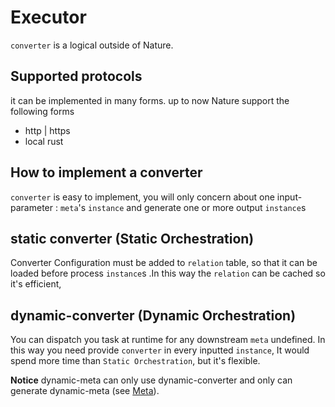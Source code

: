 # Executor

`converter` is a logical outside of Nature. 

## Supported protocols

it can be implemented in many forms.  up to now Nature support the following forms

- http | https
- local rust

## How to implement a converter

`converter` is easy to implement, you will only concern about one input-parameter : `meta`'s `instance` and generate one or more output `instance`s

## static converter (Static Orchestration)

Converter Configuration must be added to `relation` table, so that it can be loaded before process `instance`s .In this way the  `relation` can be cached so it's efficient, 

## dynamic-converter (Dynamic Orchestration)

You can dispatch you task at runtime for any downstream `meta` undefined. In this way you need provide `converter` in every inputted `instance`, It would spend more time than `Static Orchestration`, but it's flexible.

__Notice__ dynamic-meta can only use dynamic-converter and only can generate dynamic-meta (see [Meta](concept-meta.md)).



